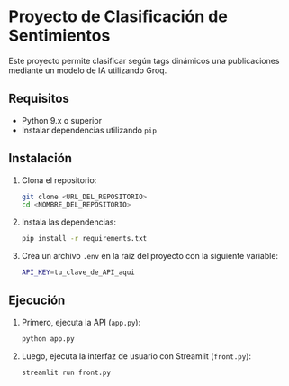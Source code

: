 
# Proyecto de Clasificación de Sentimientos

Este proyecto permite clasificar según tags dinámicos una publicaciones mediante un modelo de IA utilizando Groq.

## Requisitos
- Python 9.x o superior
- Instalar dependencias utilizando `pip`

## Instalación

1. Clona el repositorio:
   ```bash
   git clone <URL_DEL_REPOSITORIO>
   cd <NOMBRE_DEL_REPOSITORIO>
   ```

2. Instala las dependencias:
   ```bash
   pip install -r requirements.txt
   ```

3. Crea un archivo `.env` en la raíz del proyecto con la siguiente variable:
   ```bash
   API_KEY=tu_clave_de_API_aqui
   ```

## Ejecución

1. Primero, ejecuta la API (`app.py`):
   ```bash
   python app.py
   ```

2. Luego, ejecuta la interfaz de usuario con Streamlit (`front.py`):
   ```bash
   streamlit run front.py
   ```
